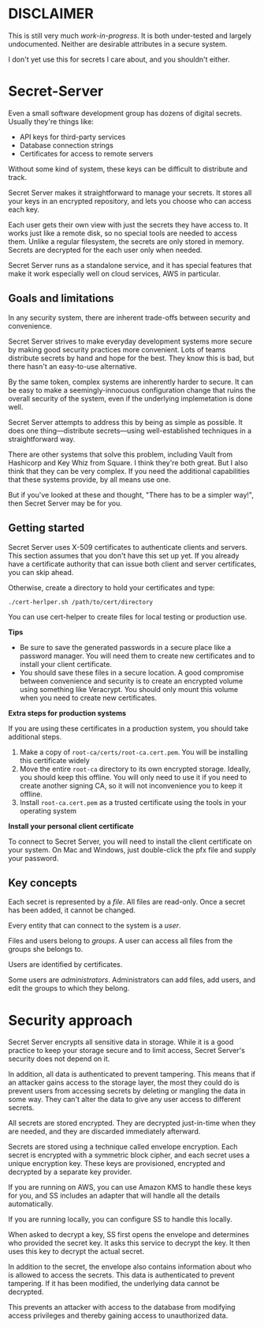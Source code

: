 # DISCLAIMER

This is still very much _work-in-progress_. It is both under-tested and largely undocumented. Neither are desirable attributes in a secure system.

I don't yet use this for secrets I care about, and you shouldn't either. 

# Secret-Server

Even a small software development group has dozens of digital secrets. Usually they're things like:

* API keys for third-party services
* Database connection strings
* Certificates for access to remote servers

Without some kind of system, these keys can be difficult to distribute and track.

Secret Server makes it straightforward to manage your secrets. It stores all your keys in an encrypted repository, and lets you choose who can access each key.

Each user gets their own view with just the secrets they have access to. It works just like a remote disk, so no special tools are needed to access them. Unlike a regular filesystem, the secrets are only stored in memory. Secrets are decrypted for the each user only when needed.

Secret Server runs as a standalone service, and it has special features that make it work especially well on cloud services, AWS in particular.

## Goals and limitations

In any security system, there are inherent trade-offs between security and convenience. 

Secret Server strives to make everyday development systems more secure by making good security practices more convenient. Lots of teams distribute secrets by hand and hope for the best. They know this is bad, but there hasn't an easy-to-use alternative.

By the same token, complex systems are inherently harder to secure. It can be easy to make a seemingly-innocuous configuration change that ruins the overall security of the system, even if the underlying implemetation is done well.

Secret Server attempts to address this by being as simple as possible. It does one thing—distribute secrets—using well-established techniques in a straightforward way.

There are other systems that solve this problem, including Vault from Hashicorp and Key Whiz from Square. I think they're both great. But I also think that they can be very complex. If you need the additional capabilities that these systems provide, by all means use one.

But if you've looked at these and thought, "There has to be a simpler way!", then Secret Server may be for you.

## Getting started

Secret Server uses X-509 certificates to authenticate clients and servers. This section assumes that you don't have this set up yet. If you already have a certificate authority that can issue both client and server certificates, you can skip ahead.

Otherwise, create a directory to hold your certificates and type:

```
./cert-herlper.sh /path/to/cert/directory
```

You can use cert-helper to create files for local testing or production use.

__Tips__

* Be sure to save the generated passwords in a secure place like a password manager. You will need them to create new certificates and to install your client certificate.
* You should save these files in a secure location. A good compromise between convenience and security is to create an encrypted volume using something like Veracrypt. You should only mount this volume when you need to create new certificates.

__Extra steps for production systems__

If you are using these certificates in a production system, you should take additional steps.

1. Make a copy of `root-ca/certs/root-ca.cert.pem`. You will be installing this certificate widely
2. Move the entire `root-ca` directory to its own encrypted storage. Ideally, you should keep this offline. You will only need to use it if you need to create another signing CA, so it will not inconvenience you to keep it offline.
3. Install `root-ca.cert.pem` as a trusted certificate using the tools in your operating system

__Install your personal client certificate__

To connect to Secret Server, you will need to install the client certificate on your system. On Mac and Windows, just double-click the pfx file and supply your password.

## Key concepts

Each secret is represented by a *file*. All files are read-only. Once a secret has been added, it cannot be changed.

Every entity that can connect to the system is a *user*.

Files and users belong to *groups*. A user can access all files from the groups she belongs to.

Users are identified by certificates.

Some users are *administrators*. Administrators can add files, add users, and edit the groups to which they belong.

# Security approach

Secret Server encrypts all sensitive data in storage. While it is a good practice to keep your storage secure and to limit access, Secret Server's security does not depend on it.

In addition, all data is authenticated to prevent tampering. This means that if an attacker gains access to the storage layer, the most they could do is prevent users from accessing secrets by deleting or mangling the data in some way. They can't alter the data to give any user access to different secrets.

All secrets are stored encrypted. They are decrypted just-in-time when they are needed, and they are discarded immediately afterward.

Secrets are stored using a technique called envelope encryption. Each secret is encrypted with a symmetric block cipher, and each secret uses a unique encryption key. These keys are provisioned, encrypted and decrypted by a separate key provider.

If you are running on AWS, you can use Amazon KMS to handle these keys for you, and SS includes an adapter that will handle all the details automatically.

If you are running locally, you can configure SS to handle this locally.

When asked to decrypt a key, SS first opens the envelope and determines who provided the secret key. It asks this service to decrypt the key. It then uses this key to decrypt the actual secret.

In addition to the secret, the envelope also contains information about who is allowed to access the secrets. This data is authenticated to prevent tampering. If it has been modified, the underlying data cannot be decrypted.

This prevents an attacker with access to the database from modifying access privileges and thereby gaining access to unauthorized data. 